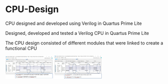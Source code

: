 # CPU-Design
CPU designed and developed using Verilog in Quartus Prime Lite


Designed, developed and tested a Verilog CPU in Quartus Prime Lite

The CPU design consisted of different modules that were linked to create a functional CPU

<img src="Images/1.png" width="150">
<img src="Images/2.png" width="150">
